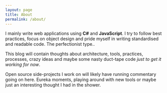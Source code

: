 ```yaml
---
layout: page
title: About
permalink: /about/
---
```


I mainly write web applications using **C#** and **JavaScript**. I try to follow best practices, focus on object design and pride myself in writing standardised and readable code. The perfectionist type..

This blog will contain thoughts about architecture, tools, practices, processes, crazy ideas and maybe some nasty duct-tape code *just to get it working for now*.

Open source side-projects I work on will likely have running commentary going on here. Eureka moments, playing around with new tools or maybe just an interesting thought I had in the shower.